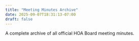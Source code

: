 ```yaml
---
title: "Meeting Minutes Archive"
date: 2025-09-07T18:31:13-07:00
draft: false
---
```


A complete archive of all official HOA Board meeting minutes.
